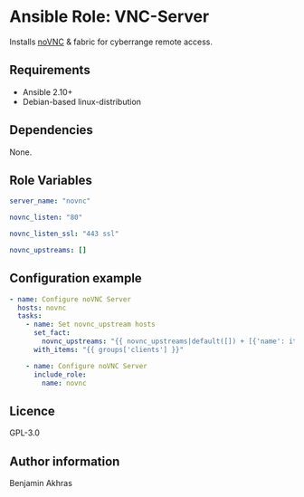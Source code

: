# Ansible Role: VNC-Server

Installs [noVNC](https://novnc.com/) & fabric for cyberrange remote access.

## Requirements

- Ansible 2.10+
- Debian-based linux-distribution

## Dependencies

None.

## Role Variables

```yaml
server_name: "novnc"
```

```yaml
novnc_listen: "80"
```

```yaml
novnc_listen_ssl: "443 ssl"
```

```yaml
novnc_upstreams: []
```

## Configuration example

```yaml
- name: Configure noVNC Server
  hosts: novnc
  tasks:
    - name: Set novnc_upstream hosts
      set_fact:
        novnc_upstreams: "{{ novnc_upstreams|default([]) + [{'name': item, 'address': hostvars[item]['ansible_default_ipv4']['address']}] }}"
      with_items: "{{ groups['clients'] }}"

    - name: Configure noVNC Server
      include_role:
        name: novnc
```

## Licence

GPL-3.0

## Author information

Benjamin Akhras
